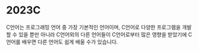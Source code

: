 # 2023C

C언어는 프로그래밍 언어 중 가장 기본적인 언어이며, C언어로 다양한 프로그램을 개발할 수 있을 뿐만 아니라 C언어외의 다른 언어들이 C언어로부터 많은 영향을 받았기에 C언어를 배우면 다른 언어도 쉽게 배울 수가 있습니다.
